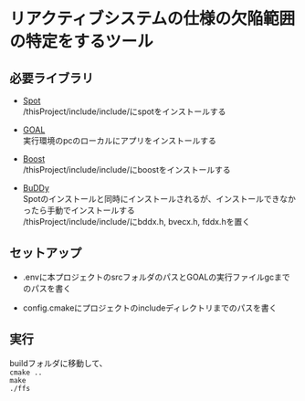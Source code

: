 # リアクティブシステムの仕様の欠陥範囲の特定をするツール

## 必要ライブラリ

- [Spot](https://spot.lre.epita.fr/install.html)  
/thisProject/include/include/にspotをインストールする  

- [GOAL](https://goal.im.ntu.edu.tw/wiki/doku.php)  
実行環境のpcのローカルにアプリをインストールする  

- [Boost](https://www.boost.org/)  
/thisProject/include/include/にboostをインストールする  

- [BuDDy](https://buddy.sourceforge.net/manual/files.html)  
Spotのインストールと同時にインストールされるが、インストールできなかったら手動でインストールする  
/thisProject/include/include/にbddx.h, bvecx.h, fddx.hを置く  

## セットアップ

- .envに本プロジェクトのsrcフォルダのパスとGOALの実行ファイルgcまでのパスを書く

- config.cmakeにプロジェクトのincludeディレクトリまでのパスを書く

## 実行
buildフォルダに移動して、  
`cmake ..`  
`make`  
`./ffs`

